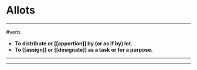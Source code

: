 # Allots
---
#verb
- **To distribute or [[apportion]] by (or as if by) lot.**
- **To [[assign]] or [[designate]] as a task or for a purpose.**
---
---
